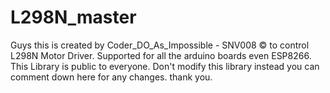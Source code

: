 # L298N_master
Guys this is created by Coder_DO_As_Impossible - SNV008 © to control L298N Motor Driver.
Supported for all the arduino boards even ESP8266.
This Library is public to everyone. 
Don't modify this library instead you can comment down here for any changes. thank you.
